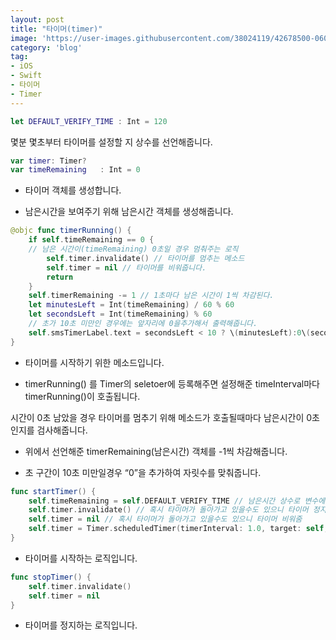 ```yaml
---
layout: post
title: "타이머(timer)"
image: 'https://user-images.githubusercontent.com/38024119/42678500-06073b8c-86ba-11e8-8e70-74fab0c1ddb3.jpg'
category: 'blog'
tag:
- iOS
- Swift
- 타이머
- Timer
---
```


```swift
let DEFAULT_VERIFY_TIME : Int = 120
```

몇분 몇초부터 타이머를 설정할 지 상수를 선언해줍니다.

```swift
var timer: Timer?
var timeRemaining   : Int = 0
```

- 타이머 객체를 생성합니다.

- 남은시간을 보여주기 위해 남은시간 객체를 생성해줍니다.

```swift
@objc func timerRunning() {
    if self.timeRemaining == 0 {
    // 남은 시간이(timeRemaining) 0초일 경우 멈춰주는 로직
        self.timer.invalidate() // 타이머를 멈추는 메소드
        self.timer = nil // 타이머를 비워줍니다.
        return
    }
    self.timerRemaining -= 1 // 1초마다 남은 시간이 1씩 차감된다.
    let minutesLeft = Int(timeRemaining) / 60 % 60
    let secondsLeft = Int(timeRemaining) % 60
    // 초가 10초 미만인 경우에는 앞자리에 0을추가해서 출력해줍니다.
    self.smsTimerLabel.text = secondsLeft < 10 ? \(minutesLeft):0\(secondsLeft)" : "\(minutesLeft):\(secondsLeft)"
}
```

- 타이머를 시작하기 위한 메소드입니다.

- timerRunning() 를 Timer의 seletoer에 등록해주면 설정해준 timeInterval마다 timerRunning()이 호출됩니다.

시간이 0초 남았을 경우 타이머를 멈추기 위해 메소드가 호출될때마다 남은시간이 0초인지를 검사해줍니다.

- 위에서 선언해준 timerRemaining(남은시간) 객체를 -1씩 차감해줍니다.

- 초 구간이 10초 미만일경우 “0”을 추가하여 자릿수를 맞춰줍니다.

```swift
func startTimer() {
    self.timeRemaining = self.DEFAULT_VERIFY_TIME // 남은시간 상수로 변수에 할당
    self.timer.invalidate() // 혹시 타이머가 돌아가고 있을수도 있으니 타이머 정지
    self.timer = nil // 혹시 타이머가 돌아가고 있을수도 있으니 타이머 비워줌
    self.timer = Timer.scheduledTimer(timerInterval: 1.0, target: self, selector: #selector(self.timerRunning), userInfo: nil, repeats: true) // 타이머 객체 할당(시작)
}
```

- 타이머를 시작하는 로직입니다.

```swift
func stopTimer() {
    self.timer.invalidate()
    self.timer = nil
}
```

- 타이머를 정지하는 로직입니다.
